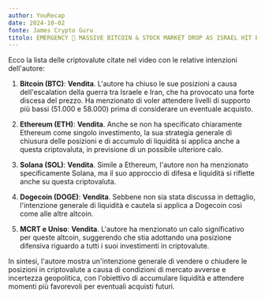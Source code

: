 ```yaml
---
author: YouRecap
date: 2024-10-02
fonte: James Crypto Guru
titolo: EMERGENCY 🚨 MASSIVE BITCOIN & STOCK MARKET DROP AS ISRAEL HIT BY IRAN BALISTIC MISSILES!!!
---
```


Ecco la lista delle criptovalute citate nel video con le relative intenzioni dell'autore:

1. **Bitcoin (BTC)**: **Vendita**. L'autore ha chiuso le sue posizioni a causa dell'escalation della guerra tra Israele e Iran, che ha provocato una forte discesa del prezzo. Ha menzionato di voler attendere livelli di supporto più bassi (51.000 e 58.000) prima di considerare un eventuale acquisto.

2. **Ethereum (ETH)**: **Vendita**. Anche se non ha specificato chiaramente Ethereum come singolo investimento, la sua strategia generale di chiusura delle posizioni e di accumulo di liquidità si applica anche a questa criptovaluta, in previsione di un possibile ulteriore calo.

3. **Solana (SOL)**: **Vendita**. Simile a Ethereum, l'autore non ha menzionato specificamente Solana, ma il suo approccio di difesa e liquidità si riflette anche su questa criptovaluta.

4. **Dogecoin (DOGE)**: **Vendita**. Sebbene non sia stata discussa in dettaglio, l'intenzione generale di liquidità e cautela si applica a Dogecoin così come alle altre altcoin.

5. **MCRT e Uniso**: **Vendita**. L'autore ha menzionato un calo significativo per queste altcoin, suggerendo che stia adottando una posizione difensiva riguardo a tutti i suoi investimenti in criptovalute.

In sintesi, l'autore mostra un'intenzione generale di vendere o chiudere le posizioni in criptovalute a causa di condizioni di mercato avverse e incertezza geopolitica, con l'obiettivo di accumulare liquidità e attendere momenti più favorevoli per eventuali acquisti futuri.
